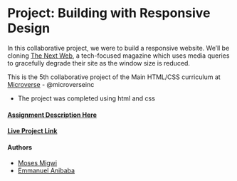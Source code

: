 # Project: Building with Responsive Design

In this collaborative project, we were to build a responsive website. We’ll be cloning  [The Next Web](https://thenextweb.com/), a tech-focused magazine which uses media queries to gracefully degrade their site as the window size is reduced. 

This is the 5th collaborative project of the Main HTML/CSS curriculum at [Microverse](https://www.microverse.org/) - @microverseinc

* The project was completed using html and css 

#### [Assignment Description Here](https://www.theodinproject.com/courses/html5-and-css3/lessons/building-with-responsive-design)

#### [Live Project Link](https://mosesmuchemi.github.io/anibaba-muchemi-next-web-clone/)

#### Authors

* [Moses Migwi](https://github.com/mosesmuchemi)
* [Emmanuel Anibaba](https://github.com/silverside3000)
